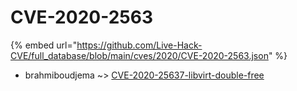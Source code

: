 # CVE-2020-2563
{% embed url="https://github.com/Live-Hack-CVE/full_database/blob/main/cves/2020/CVE-2020-2563.json" %}

* brahmiboudjema ~> [CVE-2020-25637-libvirt-double-free](https://www.alice-snow.ru/2020/database/cve-2020-2563/cve-2020-25637-libvirt-double-free-brahmiboudjema)